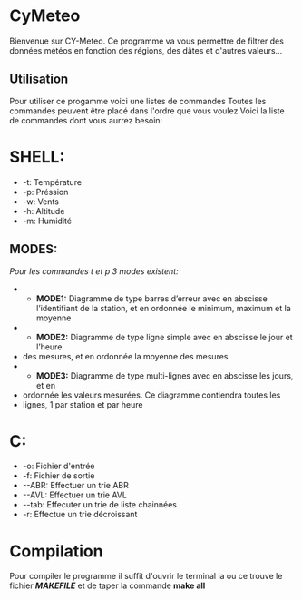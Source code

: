 # CyMeteo

Bienvenue sur CY-Meteo. Ce programme va vous permettre de filtrer des données météos en fonction des régions, des dâtes et d'autres valeurs...

## Utilisation

Pour utiliser ce progamme voici une listes de commandes
Toutes les commandes peuvent être placé dans l'ordre que vous voulez
Voici la liste de commandes dont vous aurrez besoin:

# **SHELL:**

+ -t: Température 
+ -p: Préssion 
+ -w: Vents 
+ -h: Altitude 
+ -m: Humidité 

## MODES:

*Pour les commandes t et p 3 modes existent:*
+ * **MODE1:** Diagramme de type barres d’erreur avec en abscisse l’identifiant de la station, et en ordonnée le minimum, maximum et la moyenne
+ * **MODE2:** Diagramme de type ligne simple avec en abscisse le jour et l’heure
+ des mesures, et en ordonnée la moyenne des mesures
+ * **MODE3:** Diagramme de type multi-lignes avec en abscisse les jours, et en
+ ordonnée les valeurs mesurées. Ce diagramme contiendra toutes les
+ lignes, 1 par station et par heure 


# **C:**
+ -o: Fichier d'entrée 
+ -f: Fichier de sortie
+ --ABR: Effectuer un trie ABR
+ --AVL: Effectuer un trie AVL
+ --tab: Effecuter un trie de liste chainnées
+ -r: Effectue un trie décroissant


# Compilation

Pour compiler le programme il suffit d'ouvrir le terminal la ou ce trouve le fichier ___MAKEFILE___ et de taper la commande **make all**

